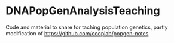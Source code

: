 # DNAPopGenAnalysisTeaching
Code and material to share for taching population genetics, partly modification of https://github.com/cooplab/popgen-notes
